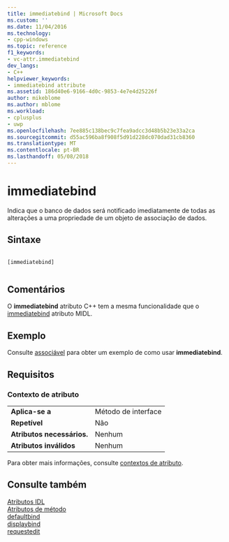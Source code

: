 ```yaml
---
title: immediatebind | Microsoft Docs
ms.custom: ''
ms.date: 11/04/2016
ms.technology:
- cpp-windows
ms.topic: reference
f1_keywords:
- vc-attr.immediatebind
dev_langs:
- C++
helpviewer_keywords:
- immediatebind attribute
ms.assetid: 186d40e6-9166-4d0c-9853-4e7e4d25226f
author: mikeblome
ms.author: mblome
ms.workload:
- cplusplus
- uwp
ms.openlocfilehash: 7ee885c138bec9c7fea9adcc3d48b5b23e33a2ca
ms.sourcegitcommit: d55ac596ba8f908f5d91d228dc070dad31cb8360
ms.translationtype: MT
ms.contentlocale: pt-BR
ms.lasthandoff: 05/08/2018
---
```

# <a name="immediatebind"></a>immediatebind
Indica que o banco de dados será notificado imediatamente de todas as alterações a uma propriedade de um objeto de associação de dados.  
  
## <a name="syntax"></a>Sintaxe  
  
```  
  
[immediatebind]  
  
```  
  
## <a name="remarks"></a>Comentários  
 O **immediatebind** atributo C++ tem a mesma funcionalidade que o [immediatebind](http://msdn.microsoft.com/library/windows/desktop/aa367045) atributo MIDL.  
  
## <a name="example"></a>Exemplo  
 Consulte [associável](../windows/bindable.md) para obter um exemplo de como usar **immediatebind**.  
  
## <a name="requirements"></a>Requisitos  
  
### <a name="attribute-context"></a>Contexto de atributo  
  
|||  
|-|-|  
|**Aplica-se a**|Método de interface|  
|**Repetível**|Não|  
|**Atributos necessários.**|Nenhum|  
|**Atributos inválidos**|Nenhum|  
  
 Para obter mais informações, consulte [contextos de atributo](../windows/attribute-contexts.md).  
  
## <a name="see-also"></a>Consulte também  
 [Atributos IDL](../windows/idl-attributes.md)   
 [Atributos de método](../windows/method-attributes.md)   
 [defaultbind](../windows/defaultbind.md)   
 [displaybind](../windows/displaybind.md)   
 [requestedit](../windows/requestedit.md)   
